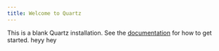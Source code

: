 ```yaml
---
title: Welcome to Quartz
---
```


This is a blank Quartz installation.
See the [documentation](https://quartz.jzhao.xyz) for how to get started.
heyy
hey